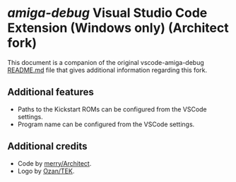 # _amiga-debug_ Visual Studio Code Extension (Windows only) (Architect fork)

This document is a companion of the original vscode-amiga-debug [README.md](README.md) file that gives additional information regarding this fork.

## Additional features

* Paths to the Kickstart ROMs can be configured from the VSCode settings.
* Program name can be configured from the VSCode settings.

## Additional credits

- Code by [merry/Architect](https://github.com/davidcanadas).
- Logo by [Ozan/TEK](https://www.pouet.net/user.php?who=99100).
